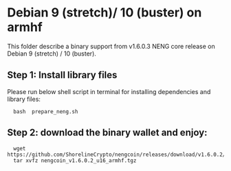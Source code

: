 # Debian 9 (stretch)/ 10 (buster) on armhf

This folder describe a binary support from v1.6.0.3 NENG core release on Debian 9 (stretch) / 10 (buster).

## Step 1: Install library files
Please run below shell script in terminal for installing dependencies and library files:
```
  bash  prepare_neng.sh
```

## Step 2: download the binary wallet and enjoy:
```
  wget https://github.com/ShorelineCrypto/nengcoin/releases/download/v1.6.0.2/nengcoin_v1.6.0.2_u16_armhf.tgz
  tar xvfz nengcoin_v1.6.0.2_u16_armhf.tgz
```
